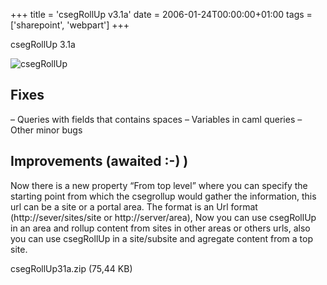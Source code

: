 +++
title = 'csegRollUp v3.1a'
date = 2006-01-24T00:00:00+01:00
tags = ['sharepoint', 'webpart']
+++

csegRollUp 3.1a

![csegRollUp](/images/Sharepoint/csegRollUp-v31a.gif)

## Fixes

– Queries with fields that contains spaces
– Variables in caml queries
– Other minor bugs

## Improvements (awaited :-) )

Now there is a new property “From top level” where you can specify the starting point from which the csegrollup would gather the information, this url can be a site or a portal area. The format is an Url format (http://sever/sites/site or http://server/area), Now you can use csegRollUp in an area and rollup content from sites in other areas or others urls, also you can use csegRollUp in a site/subsite and agregate content from a top site.

csegRollUp31a.zip (75,44 KB)